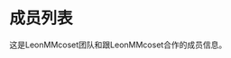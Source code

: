 # 成员列表
这是LeonMMcoset团队和跟LeonMMcoset合作的成员信息。
<script setup>
import { VPTeamMembers } from 'vitepress/theme'
const members = [
  {
    avatar: 'https://www.github.com/leonmmcoset.png',
    name: 'LeonMMcoset',
    title: '团队首领',
    links: [
      { icon: 'github', link: 'https://github.com/leonmmcoset' },
      { icon: {svg: qq}, link: '/qq' },
      { icon: {svg: bilibili}, link: 'https://space.bilibili.com/245143694?spm_id_from=333.337.0.0'},
      { icon: {svg: email}, link: 'mailto:leonmmcoset@outlook.com'}
    ]
  },
  {
    avater: 'https://github.com/Leonmmcoset/vitepress/blob/a88d8bd7d9b16a4a80fa95557b59c13833c276ab/docs/images/Yeonmmcoset.png',
    name: 'Yeonmmcoset',
    title: '团队成员',
    links: [
      { icon: {svg: bilibili}, link: 'https://space.bilibili.com/3546601461123155?spm_id_from=333.337.0.0'},
      { icon: {svg: email}, link: 'mailto:yeonmmcoset@outlook.com'}
    ]
  },
  {
    avater: 'https://github.com/Leonmmcoset/vitepress/blob/a88d8bd7d9b16a4a80fa95557b59c13833c276ab/docs/images/hushu.png',
    name: 'hushu',
    title: '团队成员',
    links: [
      { icon: {svg: bilibili}, link: 'https://space.bilibili.com/3546650649823421?spm_id_from=333.337.0.0'}
    ]
  }
]
</script>
<VPTeamMembers size="medium" :members="members" />